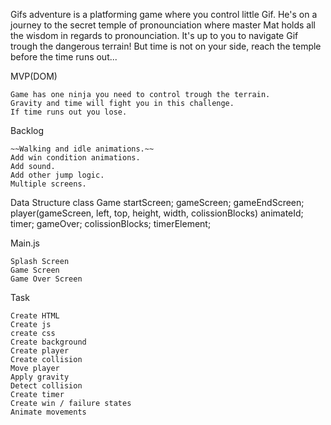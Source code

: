 Gifs adventure is a platforming game where you control little Gif. He's on a journey to the secret temple of pronounciation where master Mat holds all the wisdom in regards to pronounciation. It's up to you to navigate Gif trough the dangerous terrain! But time is not on your side, reach the temple before the time runs out...

MVP(DOM)

    Game has one ninja you need to control trough the terrain.
    Gravity and time will fight you in this challenge.
    If time runs out you lose.

Backlog

    ~~Walking and idle animations.~~
    Add win condition animations.
    Add sound.
    Add other jump logic.
    Multiple screens.

Data Structure
 class Game
    startScreen;
    gameScreen;
    gameEndScreen;
    player(gameScreen, left, top, height, width, colissionBlocks)
    animateId;
    timer;
    gameOver;
    colissionBlocks;
    timerElement;

Main.js

    Splash Screen
    Game Screen
    Game Over Screen

Task

    Create HTML
    Create js
    create css
    Create background
    Create player
    Create collision
    Move player
    Apply gravity
    Detect collision
    Create timer
    Create win / failure states
    Animate movements

